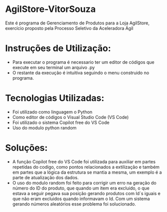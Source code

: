 # AgilStore-VitorSouza
Este é programa de Gerenciamento de Produtos para a Loja AgilStore, exercício proposto pela Processo Seletivo da Aceleradora Ágil 

# Instruções de Utilização:
- Para executar o programa é necessario ter um editor de códigos que execute em seu terminal um arquivo .py
- O restante da execução é intuitiva seguindo o menu construido no programa.

# Tecnologias Utilizadas:
- Foi utilizado como linguagem o Python
- Como editor de códigos o Visual Studio Code (VS Code)
- Foi utilizado o sistema Copilot free do VS Code
- Uso do modulo python random
  
# Soluções:
- A função Copilot free do VS Code foi utilizada para auxiliar em partes repetidas do codigo, como pontos relacionados a extilização e também em partes que a lógica da estrutura se mantia a mesma, um exemplo é a parte de atualização dos dados.
- O uso do modulo random foi feito para corrigir um erro na geração do número do ID do produto, que quando um item era excluido, o que estava a seguir pegava sua posição gerando produtos com Id´s iguais e que não eram excluidos quando informavam o Id. Com um sistema gerando números aleatórios esse problema foi solucionado. 
  
